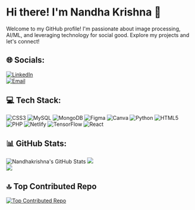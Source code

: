 # Hi there! I'm Nandha Krishna 👋

Welcome to my GitHub profile! I'm passionate about image processing, AI/ML, and leveraging technology for social good. Explore my projects and let's connect!


## 🌐 Socials:

[![LinkedIn](https://img.shields.io/badge/LinkedIn-0077B5?style=for-the-badge&logo=linkedin&logoColor=white)](https://www.linkedin.com/in/nandha-krishna-5a614326a/)  
[![Email](https://img.shields.io/badge/Email-D14836?style=for-the-badge&logo=gmail&logoColor=white)](mailto:nandhakrishna004@gmail.com)

## 💻 Tech Stack:

![CSS3](https://img.shields.io/badge/CSS3-1572B6?style=for-the-badge&logo=css3&logoColor=white) 
![MySQL](https://img.shields.io/badge/MySQL-00000F?style=for-the-badge&logo=mysql&logoColor=white) 
![MongoDB](https://img.shields.io/badge/MongoDB-4EA94B?style=for-the-badge&logo=mongodb&logoColor=white) 
![Figma](https://img.shields.io/badge/Figma-F24E1E?style=for-the-badge&logo=figma&logoColor=white) 
![Canva](https://img.shields.io/badge/Canva-00C4CC?style=for-the-badge&logo=canva&logoColor=white) 
![Python](https://img.shields.io/badge/Python-3776AB?style=for-the-badge&logo=python&logoColor=white) 
![HTML5](https://img.shields.io/badge/HTML5-E34F26?style=for-the-badge&logo=html5&logoColor=white) 
![PHP](https://img.shields.io/badge/PHP-777BB4?style=for-the-badge&logo=php&logoColor=white) 
![Netlify](https://img.shields.io/badge/Netlify-00C7B7?style=for-the-badge&logo=netlify&logoColor=white) 
![TensorFlow](https://img.shields.io/badge/TensorFlow-FF6F00?style=for-the-badge&logo=tensorflow&logoColor=white) 
![React](https://img.shields.io/badge/React-61DAFB?style=for-the-badge&logo=react&logoColor=black)  

## 📊 GitHub Stats:

![Nandhakrishna's GitHub Stats](https://github-readme-stats.vercel.app/api?username=nandhakrishna10&show_icons=true&theme=radical)
![](https://github-readme-streak-stats.herokuapp.com/?user=nandhakrishna10&theme=dark&hide_border=false)<br/>
![](https://github-readme-stats.vercel.app/api/top-langs/?username=nandhakrishna10&theme=dark&hide_border=false&include_all_commits=false&count_private=false&layout=compact)

## 🔝 Top Contributed Repo

[![Top Contributed Repo](https://github-readme-stats.vercel.app/api/pin/?username=nandhakrishna10&repo=MERN-Blog-Website&theme=radical)](https://github.com/nandhakrishna10/MERN-Blog-Website)
